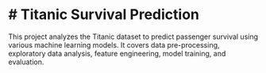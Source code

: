 # # Titanic Survival Prediction

This project analyzes the Titanic dataset to predict passenger survival using various machine learning models. It covers data pre-processing, exploratory data analysis, feature engineering, model training, and evaluation.
